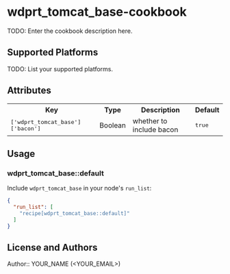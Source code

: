 # wdprt_tomcat_base-cookbook

TODO: Enter the cookbook description here.

## Supported Platforms

TODO: List your supported platforms.

## Attributes

<table>
  <tr>
    <th>Key</th>
    <th>Type</th>
    <th>Description</th>
    <th>Default</th>
  </tr>
  <tr>
    <td><tt>['wdprt_tomcat_base']['bacon']</tt></td>
    <td>Boolean</td>
    <td>whether to include bacon</td>
    <td><tt>true</tt></td>
  </tr>
</table>

## Usage

### wdprt_tomcat_base::default

Include `wdprt_tomcat_base` in your node's `run_list`:

```json
{
  "run_list": [
    "recipe[wdprt_tomcat_base::default]"
  ]
}
```

## License and Authors

Author:: YOUR_NAME (<YOUR_EMAIL>)
